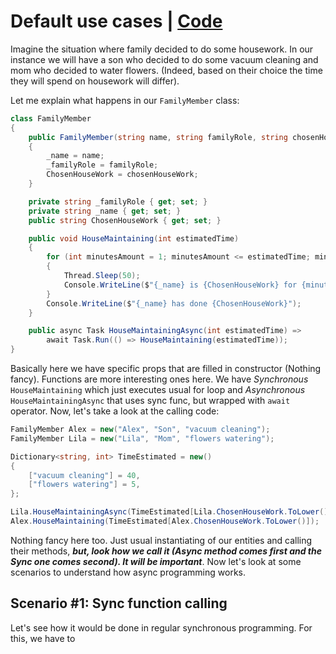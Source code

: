 # Default use cases | [Code](../BasicsCodeExample/DefaultUseCases)

Imagine the situation where family decided to do some housework. In our instance we will have a son who decided to do some vacuum cleaning and mom who decided to water flowers. (Indeed, based on their choice the time they will spend on housework will differ).

Let me explain what happens in our `FamilyMember` class:

```csharp
class FamilyMember
{
    public FamilyMember(string name, string familyRole, string chosenHouseWork)
    {
        _name = name;
        _familyRole = familyRole;
        ChosenHouseWork = chosenHouseWork;
    }

    private string _familyRole { get; set; }
    private string _name { get; set; }
    public string ChosenHouseWork { get; set; }

    public void HouseMaintaining(int estimatedTime)
    {
        for (int minutesAmount = 1; minutesAmount <= estimatedTime; minutesAmount++)
        {
            Thread.Sleep(50);
            Console.WriteLine($"{_name} is {ChosenHouseWork} for {minutesAmount} minutes");
        }
        Console.WriteLine($"{_name} has done {ChosenHouseWork}");
    }

    public async Task HouseMaintainingAsync(int estimatedTime) =>
        await Task.Run(() => HouseMaintaining(estimatedTime));
}
```

Basically here we have specific props that are filled in constructor (Nothing fancy). Functions are more interesting ones here. We have _Synchronous_ `HouseMaintaining` which just executes usual for loop and _Asynchronous_ `HouseMaintainingAsync` that uses sync func, but wrapped with `await` operator. Now, let's take a look at the calling code:

```csharp
FamilyMember Alex = new("Alex", "Son", "vacuum cleaning");
FamilyMember Lila = new("Lila", "Mom", "flowers watering");

Dictionary<string, int> TimeEstimated = new()
{
    ["vacuum cleaning"] = 40,
    ["flowers watering"] = 5,
};

Lila.HouseMaintainingAsync(TimeEstimated[Lila.ChosenHouseWork.ToLower()]);
Alex.HouseMaintaining(TimeEstimated[Alex.ChosenHouseWork.ToLower()]);
```

Nothing fancy here too. Just usual instantiating of our entities and calling their methods, **_but, look how we call it (Async method comes first and the Sync one comes second). It will be important_**. Now let's look at some scenarios to understand how async programming works.

## Scenario #1: Sync function calling

Let's see how it would be done in regular synchronous programming. For this, we have to
